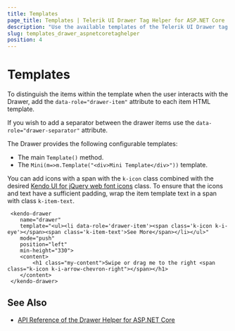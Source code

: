 ```yaml
---
title: Templates
page_title: Templates | Telerik UI Drawer Tag Helper for ASP.NET Core
description: "Use the available templates of the Telerik UI Drawer tag helper for ASP.NET Core (MVC 6 or ASP.NET Core MVC)."
slug: templates_drawer_aspnetcoretaghelper
position: 4
---
```


# Templates

To distinguish the items within the template when the user interacts with the Drawer, add the `data-role="drawer-item"` attribute to each item HTML template.

If you wish to add a separator between the drawer items use the `data-role="drawer-separator"` attribute.

The Drawer provides the following configurable templates:
* The main `Template()` method.
* The `Mini(m=>m.Template("<div>Mini Template</div>"))` template.

You can add icons with a span with the `k-icon` class combined with the desired [Kendo UI for jQuery web font icons](https://docs.telerik.com/kendo-ui/styles-and-layout/icons-web#list-of-font-icons) class. To ensure that the icons and text have a sufficient padding, wrap the item template text in a span with class `k-item-text`.

     <kendo-drawer
        name="drawer"
        template="<ul><li data-role='drawer-item'><span class='k-icon k-i-eye'></span><span class='k-item-text'>See More</span></li></ul>"
        mode="push"
        position="left"
        min-height="330">
        <content>
            <h1 class="my-content">Swipe or drag me to the right <span class="k-icon k-i-arrow-chevron-right"></span></h1>
        </content>
     </kendo-drawer>

## See Also

* [API Reference of the Drawer Helper for ASP.NET Core](/api/drawer)
